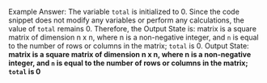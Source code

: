 Example Answer:
The variable `total` is initialized to 0. Since the code snippet does not modify any variables or perform any calculations, the value of `total` remains 0. Therefore, the Output State is: matrix is a square matrix of dimension n x n, where n is a non-negative integer, and `n` is equal to the number of rows or columns in the matrix; `total` is 0.
Output State: **matrix is a square matrix of dimension n x n, where n is a non-negative integer, and `n` is equal to the number of rows or columns in the matrix; `total` is 0**